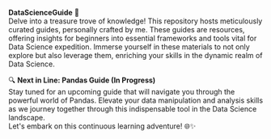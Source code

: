 **DataScienceGuide** 🚀 <br>
Delve into a treasure trove of knowledge! This repository hosts meticulously curated guides, personally crafted by me. These guides are resources, offering insights for beginners into essential frameworks and tools vital for Data Science expedition. Immerse yourself in these materials to not only explore but also leverage them, enriching your skills in the dynamic realm of Data Science.

🔍 **Next in Line: Pandas Guide (In Progress)** <br>
Stay tuned for an upcoming guide that will navigate you through the powerful world of Pandas. Elevate your data manipulation and analysis skills as we journey together through this indispensable tool in the Data Science landscape.
<br>
Let's embark on this continuous learning adventure! 🌐✨ 
